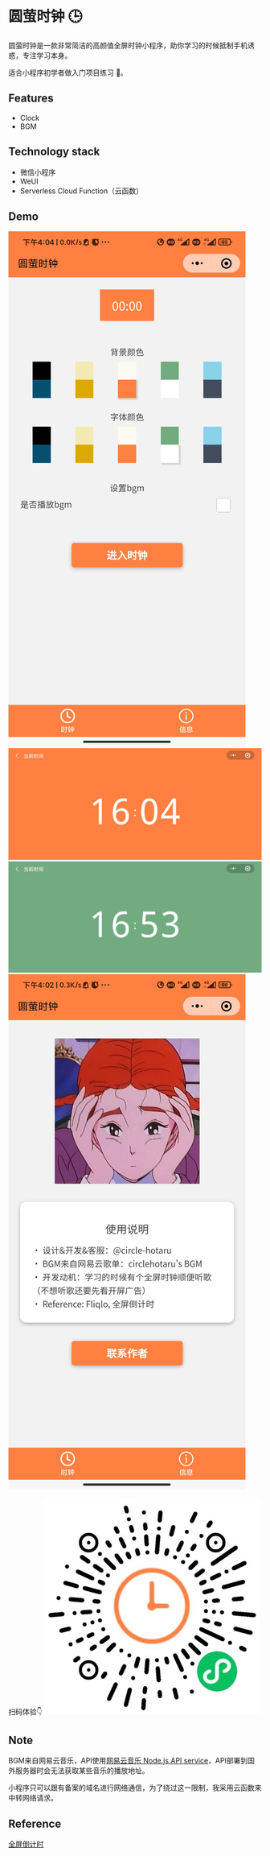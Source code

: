 # 圆萤时钟 🕒

圆萤时钟是一款非常简洁的高颜值全屏时钟小程序，助你学习的时候抵制手机诱惑，专注学习本身。

适合小程序初学者做入门项目练习 🎯。

## Features

- Clock
- BGM

## Technology stack

- 微信小程序
- WeUI
- Serverless Cloud Function（云函数）

## Demo

![clock](./Ver1.0.0/clock.jpg)
![fs_clock-1](./Ver1.0.0/fs_clock-1.jpg)
![fs_clock-2](./Ver1.0.0/fs_clock-2.jpg)
![info](./Ver1.0.0/info.jpg)

扫码体验👇
![miniprogram_code](./Ver1.0.0/miniprogram_code.jpg)

## Note

BGM来自网易云音乐，API使用[网易云音乐 Node.js API service](https://github.com/Binaryify/NeteaseCloudMusicApi)，API部署到国外服务器时会无法获取某些音乐的播放地址。

小程序只可以跟有备案的域名进行网络通信，为了绕过这一限制，我采用云函数来中转网络请求。

## Reference

[全屏倒计时](https://www.bilibili.com/video/BV1D7411x7kc/?p=8)
